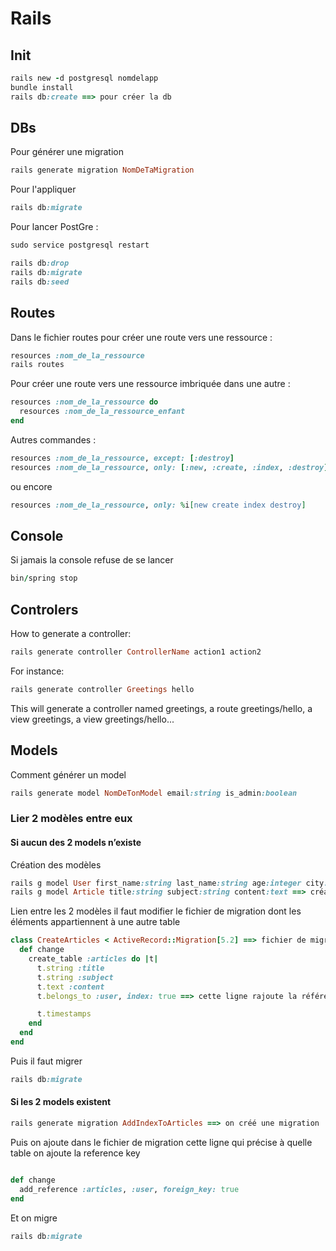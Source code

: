 # Rails 

## Init
```ruby
rails new -d postgresql nomdelapp
bundle install
rails db:create ==> pour créer la db
```

## DBs
Pour générer une migration
```ruby
rails generate migration NomDeTaMigration 
```

Pour l'appliquer
```ruby
rails db:migrate 
```

Pour lancer PostGre :
```ruby
sudo service postgresql restart 
```

```ruby
rails db:drop
rails db:migrate
rails db:seed
```

## Routes
Dans le fichier routes pour créer une route vers une ressource :
```ruby
resources :nom_de_la_ressource
rails routes
```

Pour créer une route vers une ressource imbriquée dans une autre :
```ruby
resources :nom_de_la_ressource do
  resources :nom_de_la_ressource_enfant
end
```
Autres commandes :
```ruby
resources :nom_de_la_ressource, except: [:destroy]
resources :nom_de_la_ressource, only: [:new, :create, :index, :destroy]
```
ou encore
```ruby
resources :nom_de_la_ressource, only: %i[new create index destroy]
```
## Console
Si jamais la console refuse de se lancer
```ruby
bin/spring stop
```

## Controlers
How to generate a controller:
```ruby
rails generate controller ControllerName action1 action2
```
For instance:
```ruby
rails generate controller Greetings hello
```
This will generate a controller named greetings, a route greetings/hello, a view greetings, a view greetings/hello...

## Models
Comment générer un model
```ruby
rails generate model NomDeTonModel email:string is_admin:boolean
```

### Lier 2 modèles entre eux
#### Si aucun des 2 models n’existe
Création des modèles
```ruby
rails g model User first_name:string last_name:string age:integer city:string ==> création 1ere table
rails g model Article title:string subject:string content:text ==> création 2eme table
```
Lien entre les 2 modèles il faut modifier le fichier de migration dont les éléments appartiennent à une autre table
```ruby
class CreateArticles < ActiveRecord::Migration[5.2] ==> fichier de migration du 2eme model
  def change
    create_table :articles do |t|
      t.string :title
      t.string :subject
      t.text :content
      t.belongs_to :user, index: true ==> cette ligne rajoute la référence à la table users

      t.timestamps
    end
  end
end
```
Puis il faut migrer
```ruby
rails db:migrate
```



#### Si les 2 models existent
```ruby
rails generate migration AddIndexToArticles ==> on créé une migration
```
Puis on ajoute dans le fichier de migration cette ligne qui précise à quelle table on ajoute la reference key
```ruby

def change 
  add_reference :articles, :user, foreign_key: true
end
```
Et on migre 
```ruby
rails db:migrate
```
